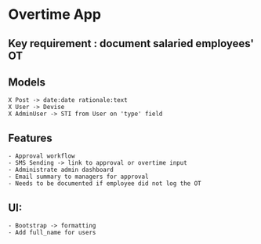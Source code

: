 # Overtime App

## Key requirement : document salaried employees' OT

## Models
    X Post -> date:date rationale:text
    X User -> Devise
    X AdminUser -> STI from User on 'type' field 
    
## Features
    - Approval workflow
    - SMS Sending -> link to approval or overtime input
    - Administrate admin dashboard
    - Email summary to managers for approval
    - Needs to be documented if employee did not log the OT

## UI:
    - Bootstrap -> formatting
    - Add full_name for users